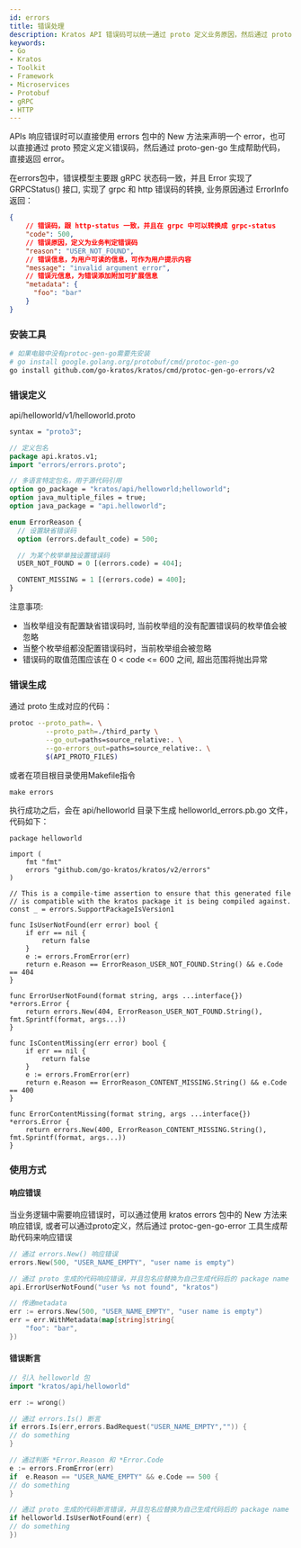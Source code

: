 ```yaml
---
id: errors
title: 错误处理
description: Kratos API 错误码可以统一通过 proto 定义业务原因，然后通过 protoc-gen-go 生成枚举定义。
keywords:
- Go
- Kratos
- Toolkit
- Framework
- Microservices
- Protobuf
- gRPC
- HTTP
---
```


APIs 响应错误时可以直接使用 errors 包中的 New 方法来声明一个 error，也可以直接通过 proto 预定义定义错误码，然后通过 proto-gen-go 生成帮助代码，直接返回 error。

在errors包中，错误模型主要跟 gRPC 状态码一致，并且 Error 实现了 GRPCStatus()  接口, 实现了 grpc 和 http 错误码的转换, 业务原因通过 ErrorInfo 返回：
```json
{
    // 错误码，跟 http-status 一致，并且在 grpc 中可以转换成 grpc-status
    "code": 500,
    // 错误原因，定义为业务判定错误码
    "reason": "USER_NOT_FOUND",
    // 错误信息，为用户可读的信息，可作为用户提示内容
    "message": "invalid argument error",
    // 错误元信息，为错误添加附加可扩展信息
    "metadata": {
      "foo": "bar"
    }
}
```

### 安装工具
```bash
# 如果电脑中没有protoc-gen-go需要先安装
# go install google.golang.org/protobuf/cmd/protoc-gen-go
go install github.com/go-kratos/kratos/cmd/protoc-gen-go-errors/v2
```

### 错误定义

api/helloworld/v1/helloworld.proto

```protobuf
syntax = "proto3";

// 定义包名
package api.kratos.v1;
import "errors/errors.proto";

// 多语言特定包名，用于源代码引用
option go_package = "kratos/api/helloworld;helloworld";
option java_multiple_files = true;
option java_package = "api.helloworld";

enum ErrorReason {
  // 设置缺省错误码
  option (errors.default_code) = 500;

  // 为某个枚举单独设置错误码
  USER_NOT_FOUND = 0 [(errors.code) = 404];

  CONTENT_MISSING = 1 [(errors.code) = 400];
}
```
注意事项:
- 当枚举组没有配置缺省错误码时, 当前枚举组的没有配置错误码的枚举值会被忽略
- 当整个枚举组都没配置错误码时，当前枚举组会被忽略
- 错误码的取值范围应该在 0 < code <= 600 之间, 超出范围将抛出异常
### 错误生成

通过 proto 生成对应的代码：

```bash
protoc --proto_path=. \
         --proto_path=./third_party \
         --go_out=paths=source_relative:. \
         --go-errors_out=paths=source_relative:. \
         $(API_PROTO_FILES)
```

或者在项目根目录使用Makefile指令
```
make errors
```

执行成功之后，会在 api/helloworld 目录下生成 helloworld_errors.pb.go 文件，代码如下：

```
package helloworld

import (
	fmt "fmt"
	errors "github.com/go-kratos/kratos/v2/errors"
)

// This is a compile-time assertion to ensure that this generated file
// is compatible with the kratos package it is being compiled against.
const _ = errors.SupportPackageIsVersion1

func IsUserNotFound(err error) bool {
	if err == nil {
		return false
	}
	e := errors.FromError(err)
	return e.Reason == ErrorReason_USER_NOT_FOUND.String() && e.Code == 404
}

func ErrorUserNotFound(format string, args ...interface{}) *errors.Error {
	return errors.New(404, ErrorReason_USER_NOT_FOUND.String(), fmt.Sprintf(format, args...))
}

func IsContentMissing(err error) bool {
	if err == nil {
		return false
	}
	e := errors.FromError(err)
	return e.Reason == ErrorReason_CONTENT_MISSING.String() && e.Code == 400
}

func ErrorContentMissing(format string, args ...interface{}) *errors.Error {
	return errors.New(400, ErrorReason_CONTENT_MISSING.String(), fmt.Sprintf(format, args...))
}
```

### 使用方式

#### 响应错误
当业务逻辑中需要响应错误时，可以通过使用 kratos errors 包中的 New 方法来响应错误, 或者可以通过proto定义，然后通过 protoc-gen-go-error 工具生成帮助代码来响应错误

```go
// 通过 errors.New() 响应错误
errors.New(500, "USER_NAME_EMPTY", "user name is empty")

// 通过 proto 生成的代码响应错误，并且包名应替换为自己生成代码后的 package name
api.ErrorUserNotFound("user %s not found", "kratos")

// 传递metadata
err := errors.New(500, "USER_NAME_EMPTY", "user name is empty")
err = err.WithMetadata(map[string]string{
	"foo": "bar",
})
```
#### 错误断言
```go
// 引入 helloworld 包
import "kratos/api/helloworld"

err := wrong()

// 通过 errors.Is() 断言
if errors.Is(err,errors.BadRequest("USER_NAME_EMPTY","")) {
// do something
}

// 通过判断 *Error.Reason 和 *Error.Code
e := errors.FromError(err)
if  e.Reason == "USER_NAME_EMPTY" && e.Code == 500 {
// do something
}

// 通过 proto 生成的代码断言错误，并且包名应替换为自己生成代码后的 package name（此处对应上面生成的 helloworld 包，调用定义的方法）
if helloworld.IsUserNotFound(err) {
// do something
})
```
